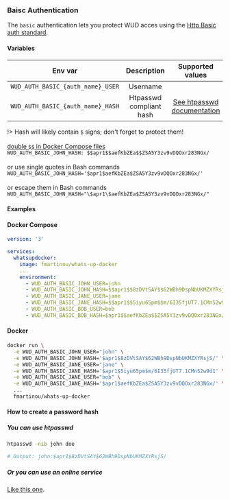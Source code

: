 ### Baisc Authentication

The `basic` authentication lets you protect WUD acces using the [Http Basic auth standard](https://developer.mozilla.org/en-US/docs/Web/HTTP/Authentication).

#### Variables

| Env var                           | Description             | Supported values                                                                           | Default value |
| --------------------------------- |:-----------------------:|:------------------------------------------------------------------------------------------:|:-------------:| 
| `WUD_AUTH_BASIC_{auth_name}_USER` | Username                |                                                                                            |               |
| `WUD_AUTH_BASIC_{auth_name}_HASH` | Htpasswd compliant hash | [See htpasswd documentation](https://httpd.apache.org/docs/current/programs/htpasswd.html) |               |

!> Hash will likely contain `$` signs; don't forget to protect them! \
\
[double `$$` in Docker Compose files](https://docs.docker.com/compose/compose-file/compose-file-v3/#variable-substitution) \
`WUD_AUTH_BASIC_JOHN_HASH: $$apr1$$aefKbZEa$$ZSA5Y3zv9vDQOxr283NGx/` \
\
or use single quotes in Bash commands \
`WUD_AUTH_BASIC_JOHN_HASH='$apr1$aefKbZEa$ZSA5Y3zv9vDQOxr283NGx/'` \
\
or escape them in Bash commands \
`WUD_AUTH_BASIC_JOHN_HASH="\$apr1\$aefKbZEa$ZSA5Y3zv9vDQOxr283NGx/"`

#### Examples

<!-- tabs:start -->
#### **Docker Compose**
```yaml
version: '3'

services:
  whatsupdocker:
    image: fmartinou/whats-up-docker
    ...
    environment:
      - WUD_AUTH_BASIC_JOHN_USER=john
      - WUD_AUTH_BASIC_JOHN_HASH=$$apr1$$8zDVtSAY$$62WBh9DspNbUKMZXYRsjS/
      - WUD_AUTH_BASIC_JANE_USER=jane
      - WUD_AUTH_BASIC_JANE_HASH=$$apr1$$5iyu65pm$$m/6I35fjUT7.1CMnS2w9d1
      - WUD_AUTH_BASIC_BOB_USER=bob
      - WUD_AUTH_BASIC_BOB_HASH=$apr1$$aefKbZEa$$ZSA5Y3zv9vDQOxr283NGx/
```
#### **Docker**
```bash
docker run \
  -e WUD_AUTH_BASIC_JOHN_USER="john" \
  -e WUD_AUTH_BASIC_JOHN_HASH='$apr1$8zDVtSAY$62WBh9DspNbUKMZXYRsjS/' \
  -e WUD_AUTH_BASIC_JANE_USER="jane" \
  -e WUD_AUTH_BASIC_JANE_HASH='$apr1$5iyu65pm$m/6I35fjUT7.1CMnS2w9d1' \
  -e WUD_AUTH_BASIC_JANE_USER="bob" \
  -e WUD_AUTH_BASIC_JANE_HASH='$apr1$aefKbZEa$ZSA5Y3zv9vDQOxr283NGx/' \    
  ...
  fmartinou/whats-up-docker
```
<!-- tabs:end -->

#### How to create a password hash
##### You can use htpasswd
```bash
htpasswd -nib john doe

# Output: john:$apr1$8zDVtSAY$62WBh9DspNbUKMZXYRsjS/
```

##### Or you can use an online service
[Like this one](https://wtools.io/generate-htpasswd-online).
